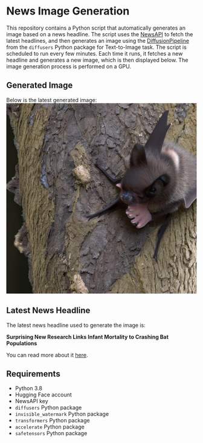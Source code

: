 # News Image Generation
This repository contains a Python script that automatically generates an image based on a news headline. The script uses the [NewsAPI](https://newsapi.org/) to fetch the latest headlines, and then generates an image using the [DiffusionPipeline](https://github.com/huggingface/diffusers) from the `diffusers` Python package for Text-to-Image task.
The script is scheduled to run every few minutes. Each time it runs, it fetches a new headline and generates a new image, which is then displayed below. The image generation process is performed on a GPU.

## Generated Image
Below is the latest generated image:
![Generated Image](image.png)

## Latest News Headline
The latest news headline used to generate the image is:

**Surprising New Research Links Infant Mortality to Crashing Bat Populations**

You can read more about it [here](https://news.google.com/rss/articles/CBMihwFBVV95cUxQc1RYOXFmenE5cFJhUDdCcy02bFJSNUJqeENuMjN5bDNMTlp6VXgydU82Rk51cXcxYTdqcUVPTldUR094OGhsNXdZYmJuQzQwOHBpZXg1TlpBZVVwNVJVNlJRbXk4c2JjVzFNQlVKUVNibVdHU2x3THhvaFg3M3BNQ0FZc3pxVm8?oc=5).

## Requirements
- Python 3.8
- Hugging Face account
- NewsAPI key
- `diffusers` Python package
- `invisible_watermark` Python package
- `transformers` Python package
- `accelerate` Python package
- `safetensors` Python package
